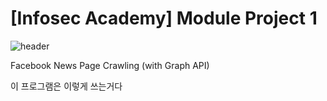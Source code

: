 # [Infosec Academy] Module Project 1
![header](https://capsule-render.vercel.app/api?type=slice&color=auto&height=300&section=header&text=InfosecAcademy&fontSize=90)


Facebook News Page Crawling (with Graph API)

이 프로그램은 이렇게 쓰는거다



